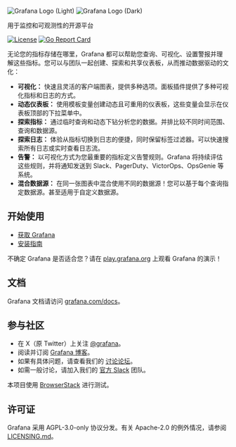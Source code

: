 ![Grafana Logo (Light)](https://edas-hz.oss-cn-hangzhou.aliyuncs.com/edas-apps/charts-store/grafana/image/logo-horizontal.png)
![Grafana Logo (Dark)](https://edas-hz.oss-cn-hangzhou.aliyuncs.com/edas-apps/charts-store/grafana/image/logo-horizontal-dark.png)

用于监控和可观测性的开源平台

[![License](https://edas-hz.oss-cn-hangzhou.aliyuncs.com/edas-apps/charts-store/grafana/image/68747470733a2f2f696d672e736869656c64732e696f2f6769746875622f6c6963656e73652f67726166616e612f67726166616e61.svg)](LICENSE)
[![Go Report Card](https://edas-hz.oss-cn-hangzhou.aliyuncs.com/edas-apps/charts-store/grafana/image/68747470733a2f2f676f7265706f7274636172642e636f6d2f62616467652f6769746875622e636f6d2f67726166616e612f67726166616e61.svg)](https://goreportcard.com/report/github.com/grafana/grafana)

无论您的指标存储在哪里，Grafana 都可以帮助您查询、可视化、设置警报并理解这些指标。您可以与团队一起创建、探索和共享仪表板，从而推动数据驱动的文化：

- **可视化：** 快速且灵活的客户端图表，提供多种选项。面板插件提供了多种可视化指标和日志的方式。
- **动态仪表板：** 使用模板变量创建动态且可重用的仪表板，这些变量会显示在仪表板顶部的下拉菜单中。
- **探索指标：** 通过临时查询和动态下钻分析您的数据。并排比较不同时间范围、查询和数据源。
- **探索日志：** 体验从指标切换到日志的便捷，同时保留标签过滤器。可以快速搜索所有日志或实时查看日志流。
- **告警：** 以可视化方式为您最重要的指标定义告警规则。Grafana 将持续评估这些规则，并将通知发送到 Slack、PagerDuty、VictorOps、OpsGenie 等系统。
- **混合数据源：** 在同一张图表中混合使用不同的数据源！您可以基于每个查询指定数据源。甚至适用于自定义数据源。

## 开始使用

- [获取 Grafana](https://grafana.com/get)
- [安装指南](https://grafana.com/docs/grafana/latest/setup-grafana/installation/)

不确定 Grafana 是否适合您？请在 [play.grafana.org](https://play.grafana.org/) 上观看 Grafana 的演示！

## 文档

Grafana 文档请访问 [grafana.com/docs](https://grafana.com/docs/)。

## 参与社区

- 在 X（原 Twitter）上关注 [@grafana](https://x.com/grafana/)。
- 阅读并订阅 [Grafana 博客](https://grafana.com/blog/)。
- 如果有具体问题，请查看我们的 [讨论论坛](https://community.grafana.com/)。
- 如需一般讨论，请加入我们的 [官方 Slack](https://slack.grafana.com) 团队。

本项目使用 [BrowserStack](https://www.browserstack.com/) 进行测试。

## 许可证

Grafana 采用 AGPL-3.0-only 协议分发。有关 Apache-2.0 的例外情况，请参阅 [LICENSING.md](https://github.com/grafana/grafana/blob/HEAD/LICENSING.md)。